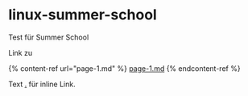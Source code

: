 # linux-summer-school

Test für Summer School

Link zu&#x20;

{% content-ref url="page-1.md" %}
[page-1.md](page-1.md)
{% endcontent-ref %}

Text [.](./ "mention") für inline Link.
